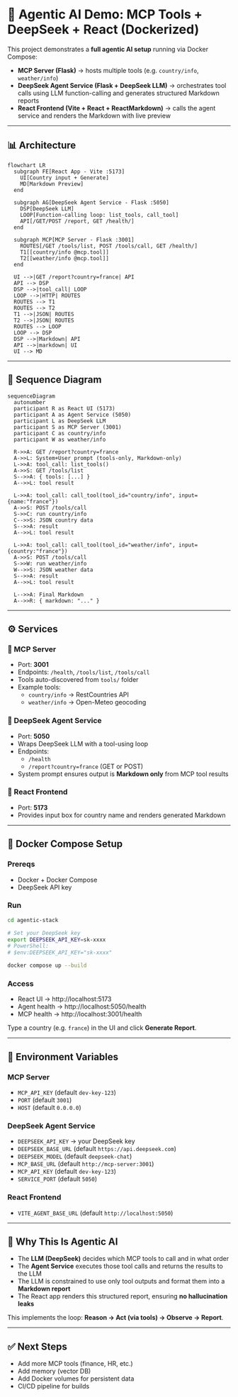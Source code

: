 # 🧠 Agentic AI Demo: MCP Tools + DeepSeek + React (Dockerized)

This project demonstrates a **full agentic AI setup** running via Docker Compose:

- **MCP Server (Flask)** → hosts multiple tools (e.g. `country/info`, `weather/info`)
- **DeepSeek Agent Service (Flask + DeepSeek LLM)** → orchestrates tool calls using LLM function-calling and generates structured Markdown reports
- **React Frontend (Vite + React + ReactMarkdown)** → calls the agent service and renders the Markdown with live preview

---

## 📊 Architecture

```mermaid
flowchart LR
  subgraph FE[React App - Vite :5173]
    UI[Country input + Generate]
    MD[Markdown Preview]
  end

  subgraph AG[DeepSeek Agent Service - Flask :5050]
    DSP[DeepSeek LLM]
    LOOP[Function-calling loop: list_tools, call_tool]
    API[/GET/POST /report, GET /health/]
  end

  subgraph MCP[MCP Server - Flask :3001]
    ROUTES[/GET /tools/list, POST /tools/call, GET /health/]
    T1[[country/info @mcp.tool]]
    T2[[weather/info @mcp.tool]]
  end

  UI -->|GET /report?country=france| API
  API --> DSP
  DSP -->|tool_call| LOOP
  LOOP -->|HTTP| ROUTES
  ROUTES --> T1
  ROUTES --> T2
  T1 -->|JSON| ROUTES
  T2 -->|JSON| ROUTES
  ROUTES --> LOOP
  LOOP --> DSP
  DSP -->|Markdown| API
  API -->|markdown| UI
  UI --> MD
```

---

## 🔄 Sequence Diagram

```mermaid
sequenceDiagram
  autonumber
  participant R as React UI (5173)
  participant A as Agent Service (5050)
  participant L as DeepSeek LLM
  participant S as MCP Server (3001)
  participant C as country/info
  participant W as weather/info

  R->>A: GET /report?country=france
  A->>L: System+User prompt (tools-only, Markdown-only)
  L->>A: tool_call: list_tools()
  A->>S: GET /tools/list
  S-->>A: { tools: [...] }
  A-->>L: tool result

  L->>A: tool_call: call_tool(tool_id="country/info", input={name:"france"})
  A->>S: POST /tools/call
  S->>C: run country/info
  C-->>S: JSON country data
  S-->>A: result
  A-->>L: tool result

  L->>A: tool_call: call_tool(tool_id="weather/info", input={country:"france"})
  A->>S: POST /tools/call
  S->>W: run weather/info
  W-->>S: JSON weather data
  S-->>A: result
  A-->>L: tool result

  L-->>A: Final Markdown
  A-->>R: { markdown: "..." }
```

---

## ⚙️ Services

### 🔹 MCP Server
- Port: **3001**
- Endpoints: `/health`, `/tools/list`, `/tools/call`
- Tools auto-discovered from `tools/` folder
- Example tools:
  - `country/info` → RestCountries API
  - `weather/info` → Open-Meteo geocoding

### 🔹 DeepSeek Agent Service
- Port: **5050**
- Wraps DeepSeek LLM with a tool-using loop
- Endpoints:
  - `/health`
  - `/report?country=france` (GET or POST)
- System prompt ensures output is **Markdown only** from MCP tool results

### 🔹 React Frontend
- Port: **5173**
- Provides input box for country name and renders generated Markdown

---

## 🐳 Docker Compose Setup

### Prereqs
- Docker + Docker Compose
- DeepSeek API key

### Run
```bash
cd agentic-stack

# Set your DeepSeek key
export DEEPSEEK_API_KEY=sk-xxxx
# PowerShell:
# $env:DEEPSEEK_API_KEY="sk-xxxx"

docker compose up --build
```

### Access
- React UI → http://localhost:5173
- Agent health → http://localhost:5050/health
- MCP health → http://localhost:3001/health

Type a country (e.g. `france`) in the UI and click **Generate Report**.

---

## 🔑 Environment Variables

### MCP Server
- `MCP_API_KEY` (default `dev-key-123`)
- `PORT` (default `3001`)
- `HOST` (default `0.0.0.0`)

### DeepSeek Agent Service
- `DEEPSEEK_API_KEY` → your DeepSeek key
- `DEEPSEEK_BASE_URL` (default `https://api.deepseek.com`)
- `DEEPSEEK_MODEL` (default `deepseek-chat`)
- `MCP_BASE_URL` (default `http://mcp-server:3001`)
- `MCP_API_KEY` (default `dev-key-123`)
- `SERVICE_PORT` (default `5050`)

### React Frontend
- `VITE_AGENT_BASE_URL` (default `http://localhost:5050`)

---

## 🧠 Why This Is Agentic AI

- The **LLM (DeepSeek)** decides which MCP tools to call and in what order
- The **Agent Service** executes those tool calls and returns the results to the LLM
- The LLM is constrained to use only tool outputs and format them into a **Markdown report**
- The React app renders this structured report, ensuring **no hallucination leaks**

This implements the loop: **Reason → Act (via tools) → Observe → Report**.

---

## ✅ Next Steps

- Add more MCP tools (finance, HR, etc.)
- Add memory (vector DB)
- Add Docker volumes for persistent data
- CI/CD pipeline for builds
